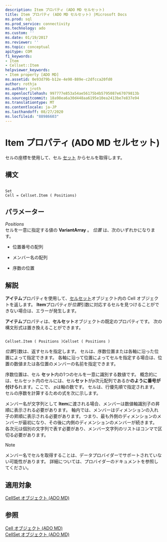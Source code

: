 ```yaml
---
description: Item プロパティ (ADO MD セルセット)
title: Item プロパティ (ADO MD セルセット) |Microsoft Docs
ms.prod: sql
ms.prod_service: connectivity
ms.technology: ado
ms.custom: ''
ms.date: 01/19/2017
ms.reviewer: ''
ms.topic: conceptual
apitype: COM
f1_keywords:
- Item
- Cellset::Item
helpviewer_keywords:
- Item property [ADO MD]
ms.assetid: 0e93d79b-b12e-4e98-889e-c2dfcca20fd0
author: rothja
ms.author: jroth
ms.openlocfilehash: 997777e853a54ae56175b4b5795087e67079813b
ms.sourcegitcommit: 18a98ea6a30d448aa6195e10ea2413be7e837e94
ms.translationtype: MT
ms.contentlocale: ja-JP
ms.lasthandoff: 08/27/2020
ms.locfileid: "88986603"
---
```

# <a name="item-property-ado-md-cellset"></a>Item プロパティ (ADO MD セルセット)
セルの座標を使用して、セル [セット](./cellset-object-ado-md.md) からセルを取得します。  
  
## <a name="syntax"></a>構文  
  
```  
  
Set  
Cell = Cellset.Item ( Positions)  
```  
  
## <a name="parameters"></a>パラメーター  
 *Positions*  
 セルを一意に指定する値の **VariantArray** 。 *位置* は、次のいずれかになります。  
  
-   位置番号の配列  
  
-   メンバー名の配列  
  
-   序数の位置  
  
## <a name="remarks"></a>解説  
 **アイテム**プロパティを使用して、[セル](./cell-object-ado-md.md)[セット](./cellset-object-ado-md.md)オブジェクト内の Cell オブジェクトを返します。 **Item**プロパティが*位置*引数に対応するセルを見つけることができない場合は、エラーが発生します。  
  
 **アイテム**プロパティは、**セルセット**オブジェクトの既定のプロパティです。 次の構文形式は置き換えることができます。  
  
```  
  
Cellset.Item ( Positions )Cellset ( Positions )  
```  
  
 *位置*引数は、返すセルを指定します。 セルは、序数位置または各軸に沿った位置によって指定できます。 各軸に沿って位置によってセルを指定する場合は、位置の数値または各位置のメンバーの名前を指定できます。  
  
 序数位置は、セル **セット**内の1つのセルを一意に識別する数値です。 概念的には、セルセット内のセルには、セル**セット**が*p*次元配列であるか**のように番号が付けら**れます。ここで、 *p*は軸の数です。 セルは、行優先順で指定されます。 セルの序数を計算するための式を次に示します。  
  
 メンバー名が文字列として **Item**に渡される場合、メンバーは数値軸識別子の昇順に表示される必要があります。 軸内では、メンバーはディメンションの入れ子の昇順に表示される必要があります。つまり、最も外側のディメンションのメンバーが最初になり、その後に内側のディメンションのメンバーが続きます。 各次元は個別の文字列で表す必要があり、メンバー文字列のリストはコンマで区切る必要があります。  
  
> [!NOTE]
>  メンバー名でセルを取得することは、データプロバイダーでサポートされていない可能性があります。 詳細については、プロバイダーのドキュメントを参照してください。  
  
## <a name="applies-to"></a>適用対象  
 [CellSet オブジェクト (ADO MD)](./cellset-object-ado-md.md)  
  
## <a name="see-also"></a>参照  
 [Cell オブジェクト (ADO MD)](./cell-object-ado-md.md)   
 [CellSet オブジェクト (ADO MD)](./cellset-object-ado-md.md)